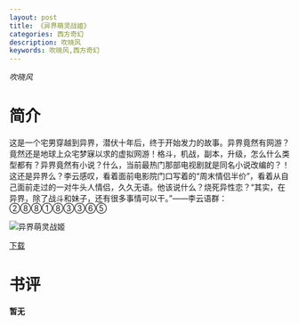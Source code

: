```yaml
---
layout: post
title: 《异界萌灵战姬》
categories: 西方奇幻
description: 吹晓风
keywords: 吹晓风,西方奇幻
---
```

*吹晓风*
# 简介
这是一个宅男穿越到异界，潜伏十年后，终于开始发力的故事。异界竟然有网游？竟然还是地球上众宅梦寐以求的虚拟网游！格斗，机战，副本，升级，怎么什么类型都有？异界竟然有小说？什么，当前最热门那部电视剧就是同名小说改编的？！这还是异界么？李云感叹，看着面前电影院门口写着的“周末情侣半价”，看着从自己面前走过的一对牛头人情侣，久久无语。他该说什么？烧死异性恋？“其实，在异界，除了战斗和妹子，还有很多事情可以干。”——李云语群：②⑧⑧①⑧③③⑥⑤

![异界萌灵战姬](https://cdn.jsdelivr.net/gh/YYbooks0/yybooks0img@master/bookscover2/异界萌灵战姬.4gbz4vvfqqw0.jpg)

[下载](https://link.jscdn.cn/1drv/aHR0cHM6Ly8xZHJ2Lm1zL3QvcyFBaGU2R2dNWmVFb2pobE9IM283c05lUGgtTWZ1P2U9Qzh1dEpK.txt)

# 书评
**暂无**